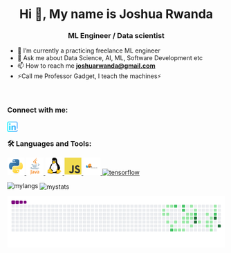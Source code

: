 <h1 align="center">Hi 👋, My name is Joshua Rwanda</h1>
<h3 align="center"> ML Engineer / Data scientist </h3>

- 🌱 I’m currently a practicing freelance ML engineer
- 💬 Ask me about Data Science, AI, ML, Software Development etc
- 📫 How to reach me **joshuarwanda@gmail.com**
- ⚡Call me Professor Gadget, I teach the machines⚡

</br>

<h3 align="left">Connect with me:</h3>
<p align="left">
<a href="https://www.linkedin.com/in/joshua-rwanda-a902b51a6/">
  <img align="left" alt="mylinkedin" height="24px" src="https://raw.githubusercontent.com/shaqdeff/shaqdeff/main/linkedin.png" />
 </a>
</br>

<h3 align="left">🛠 Languages and Tools:</h3>

<a href="https://www.python.org" target="_blank"> <img src="https://raw.githubusercontent.com/devicons/devicon/master/icons/python/python-original.svg" alt="python" width="40" height="40"/> </a> 
<a href="https://docs.oracle.com/javase/8/docs/api/" target="_blank"> <img src="https://raw.githubusercontent.com/github/explore/master/topics/java/java.png" alt="java" width="40" height="40"/> </a> 
<a href="https://www.linux.org/" target="_blank"> <img src="https://raw.githubusercontent.com/devicons/devicon/master/icons/linux/linux-original.svg" alt="linux" width="40" height="40"/> </a>
<a href="https://developer.mozilla.org/en-US/docs/Web/JavaScript" target="_blank"> <img src="https://raw.githubusercontent.com/devicons/devicon/master/icons/javascript/javascript-original.svg" alt="javascript" width="40" height="40"/> </a>
<a href="https://scikit-learn.org/stable/" target="_blank"> <img src="https://raw.githubusercontent.com/scikit-learn/scikit-learn/master/doc/logos/scikit-learn-logo.svg" alt="scikitlearn" width="40" height="40"/> </a> 
<a href="https://www.tensorflow.org/" target="_blank"> <img src="https://www.gstatic.com/devrel-devsite/prod/v4adef427db21a4cd79f489fce8da23c25ef3f53705a17ddcb0611ee166b2e610/tensorflow/images/lockup.svg" alt="tensorflow" width="40" height="40"/> </a> 
</br>
<!-- <a href="https://opencv.org/" target="_blank"> <img src="https://raw.githubusercontent.com/opencv/opencv/master/doc/opencv-logo.png" alt="opencv" width="40" height="40"/> </a> 
<a href="https://keras.io/" target="_blank"> <img src="https://keras.io/img/logo-small.png" alt="keras" width="40" height="40"/> </a>  -->
<!-- </br>
<a href="https://pytorch.org/" target="_blank"> <img src="https://raw.githubusercontent.com/pytorch/pytorch/master/docs/source/_static/img/pytorch-logo-dark.png" alt="pytorch" width="40" height="40"/> </a>  -->
<!-- <a href="https://numpy.org/" target="_blank"> <img src="https://numpy.org/doc/stable/_static/numpylogo.svg" alt="numpy" width="40" height="40"/> </a> 
<a href="https://pandas.pydata.org/docs/" target="_blank"> <img src="https://pandas.pydata.org/docs/_static/pandas.svg" alt="pandas" width="40" height="40"/> </a>  -->
<!-- <a href="https://facebook.github.io/prophet/docs/quick_start.html" target="_blank"> <img src="https://facebook.github.io/prophet/static/wordmark.svg" alt="prophet-tsa" width="40" height="40"/> </a>  -->
<!-- </br>
<a href="https://www.sqlite.org/index.html" target="_blank"> <img src="https://www.sqlite.org/images/sqlite370_banner.gif" alt="sql" width="40" height="40"/> </a>  -->

<p><img align="left" src="https://github-readme-stats.vercel.app/api/top-langs?username=R3TR0Quan&show_icons=true&locale=en&layout=compact" alt="mylangs" /></p>

<p>&nbsp;<img align="center" src="https://github-readme-stats.vercel.app/api?username=R3TR0Quan&show_icons=true&locale=en" alt="mystats" /></p>

![snake](https://github.com/R3TR0Quan/R3TR0Quan/blob/main/dist/github-contribution-grid-snake.gif)